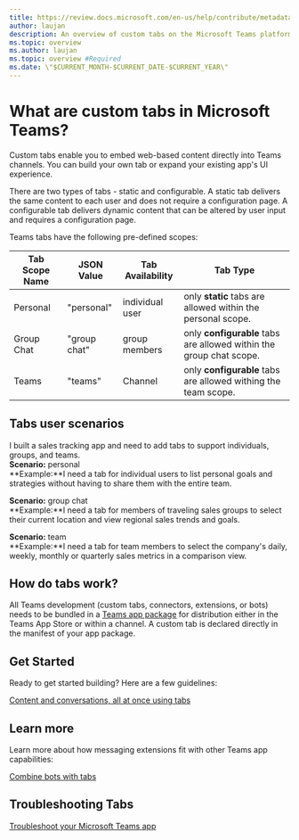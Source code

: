 ```yaml
---
title: https://review.docs.microsoft.com/en-us/help/contribute/metadata-attributes?branch=master
author: laujan
description: An overview of custom tabs on the Microsoft Teams platform
ms.topic: overview
ms.author: laujan
ms.topic: overview #Required
ms.date: \"$CURRENT_MONTH-$CURRENT_DATE-$CURRENT_YEAR\"
---
```

# What are custom tabs in Microsoft Teams?

Custom tabs enable you to embed web-based content directly into Teams channels. You can build your own tab or expand your existing app's UI experience.

There are two types of tabs - static and configurable. A static tab delivers the same content to each user and does not require a configuration page. A configurable tab delivers dynamic content that can be altered by user input and requires a configuration page.

Teams tabs have the following pre-defined scopes:

|Tab Scope Name | JSON Value | Tab Availability  | Tab Type|
| --- | --- | --- | --- |
|Personal | "personal" | individual user | only **static** tabs are allowed within the personal scope. |
|Group Chat | "group chat" | group members | only **configurable** tabs are allowed within the group chat scope. |
|Teams| "teams" | Channel| only **configurable** tabs are allowed withing the team scope.|

## Tabs user scenarios

I built a sales tracking app and need to add tabs to support individuals, groups, and teams. \
**Scenario:** personal \
**Example:**I need a tab for individual users to list personal goals and strategies without having to share them with the entire team.

**Scenario:** group chat \
**Example:**I need a tab for members of traveling sales groups to select their current location and view regional sales trends and goals.

**Scenario:** team \
**Example:**I need a tab for team members to select the company's daily, weekly, monthly or quarterly sales metrics in a comparison view.

## How do tabs work?

All Teams development (custom tabs, connectors, extensions, or bots) needs to be bundled in a [Teams app package](https://docs.microsoft.com/microsoftteams/platform/concepts/apps/apps-package)  for distribution either in the Teams App Store or within a channel. A custom tab is declared directly in the manifest of your app package.

## Get Started

Ready to get started building? Here are a few guidelines:

[Content and conversations, all at once using tabs](https://docs.microsoft.com/microsoftteams/platform/resources/design/framework/tabs)


## Learn more

Learn more about how messaging extensions fit with other Teams app capabilities:

[Combine bots with tabs](https://docs.microsoft.com/microsoftteams/platform/concepts/bots/bots-with-tabs)

## Troubleshooting Tabs

[Troubleshoot your Microsoft Teams app](https://docs.microsoft.com/microsoftteams/platform/troubleshoot/troubleshoot#troubleshooting-tabs)

